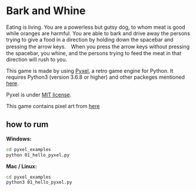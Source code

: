 # Bark and Whine

Eating is living. You are a powerless but gutsy dog, to whom meat is good while oranges are harmful. You are able to bark and drive away the persons trying to give a food in a direction by holding down the spacebar and pressing the arrow keys.　When you press the arrow keys without pressing the spacebar, you whine, and the persons trying to feed the meat in that direction will rush to you.

This game is made by using [Pyxel](https://github.com/kitao/pyxel/), a retro game engine for Python. It requires Python3 (version 3.6.8 or higher) and other packeges mentioned [here](https://github.com/kitao/pyxel/blob/master/README.md/).

Pyxel is under [MIT license](http://en.wikipedia.org/wiki/MIT_License).

This game contains pixel art from [here](https://hpgpixer.jp/)

## how to rum

**Windows:**

```sh
cd pyxel_examples
python 01_hello_pyxel.py
```

**Mac / Linux:**

```sh
cd pyxel_examples
python3 01_hello_pyxel.py
```
